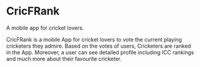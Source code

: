 # CricFRank
A mobile app for cricket lovers.

CricFRank is a mobile App for cricket lovers to vote the current playing cricketers they admire. Based on the votes of users, Cricketers are ranked in the App. Moreover, a user can see detailed profile including ICC rankings and much more about their favourite cricketer.

